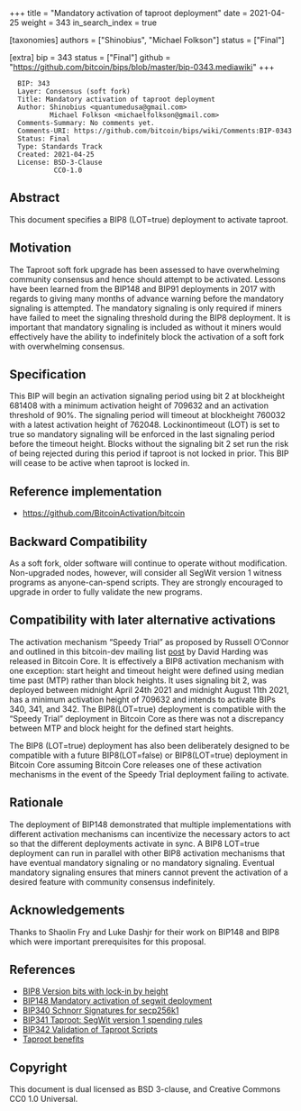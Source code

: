 +++
title = "Mandatory activation of taproot deployment"
date = 2021-04-25
weight = 343
in_search_index = true

[taxonomies]
authors = ["Shinobius", "Michael Folkson"]
status = ["Final"]

[extra]
bip = 343
status = ["Final"]
github = "https://github.com/bitcoin/bips/blob/master/bip-0343.mediawiki"
+++

      BIP: 343
      Layer: Consensus (soft fork)
      Title: Mandatory activation of taproot deployment
      Author: Shinobius <quantumedusa@gmail.com>
              Michael Folkson <michaelfolkson@gmail.com>
      Comments-Summary: No comments yet.
      Comments-URI: https://github.com/bitcoin/bips/wiki/Comments:BIP-0343
      Status: Final
      Type: Standards Track
      Created: 2021-04-25
      License: BSD-3-Clause
               CC0-1.0

## Abstract

This document specifies a BIP8 (LOT=true) deployment to activate
taproot.

## Motivation

The Taproot soft fork upgrade has been assessed to have overwhelming
community consensus and hence should attempt to be activated. Lessons
have been learned from the BIP148 and BIP91 deployments in 2017 with
regards to giving many months of advance warning before the mandatory
signaling is attempted. The mandatory signaling is only required if
miners have failed to meet the signaling threshold during the BIP8
deployment. It is important that mandatory signaling is included as
without it miners would effectively have the ability to indefinitely
block the activation of a soft fork with overwhelming consensus.

## Specification

This BIP will begin an activation signaling period using bit 2 at
blockheight 681408 with a minimum activation height of 709632 and an
activation threshold of 90%. The signaling period will timeout at
blockheight 760032 with a latest activation height of 762048.
Lockinontimeout (LOT) is set to true so mandatory signaling will be
enforced in the last signaling period before the timeout height. Blocks
without the signaling bit 2 set run the risk of being rejected during
this period if taproot is not locked in prior. This BIP will cease to be
active when taproot is locked in.

## Reference implementation

- <https://github.com/BitcoinActivation/bitcoin>

## Backward Compatibility

As a soft fork, older software will continue to operate without
modification. Non-upgraded nodes, however, will consider all SegWit
version 1 witness programs as anyone-can-spend scripts. They are
strongly encouraged to upgrade in order to fully validate the new
programs.

## Compatibility with later alternative activations

The activation mechanism “Speedy Trial” as proposed by Russell O’Connor
and outlined in this bitcoin-dev mailing list
[post](https://lists.linuxfoundation.org/pipermail/bitcoin-dev/2021-March/018583.html)
by David Harding was released in Bitcoin Core. It is effectively a BIP8
activation mechanism with one exception: start height and timeout height
were defined using median time past (MTP) rather than block heights. It
uses signaling bit 2, was deployed between midnight April 24th 2021 and
midnight August 11th 2021, has a minimum activation height of 709632 and
intends to activate BIPs 340, 341, and 342. The BIP8(LOT=true)
deployment is compatible with the “Speedy Trial” deployment in Bitcoin
Core as there was not a discrepancy between MTP and block height for the
defined start heights.

The BIP8 (LOT=true) deployment has also been deliberately designed to be
compatible with a future BIP8(LOT=false) or BIP8(LOT=true) deployment in
Bitcoin Core assuming Bitcoin Core releases one of these activation
mechanisms in the event of the Speedy Trial deployment failing to
activate.

## Rationale

The deployment of BIP148 demonstrated that multiple implementations with
different activation mechanisms can incentivize the necessary actors to
act so that the different deployments activate in sync. A BIP8 LOT=true
deployment can run in parallel with other BIP8 activation mechanisms
that have eventual mandatory signaling or no mandatory signaling.
Eventual mandatory signaling ensures that miners cannot prevent the
activation of a desired feature with community consensus indefinitely.

## Acknowledgements

Thanks to Shaolin Fry and Luke Dashjr for their work on BIP148 and BIP8
which were important prerequisites for this proposal.

## References

- [BIP8 Version bits with lock-in by
  height](/8)
- [BIP148 Mandatory activation of segwit
  deployment](/148)
- [BIP340 Schnorr Signatures for
  secp256k1](/340)
- [BIP341 Taproot: SegWit version 1 spending
  rules](/341)
- [BIP342 Validation of Taproot Scripts](/342)
- [Taproot benefits](https://taproot.works/taproot-faq/)

## Copyright

This document is dual licensed as BSD 3-clause, and Creative Commons CC0
1.0 Universal.
